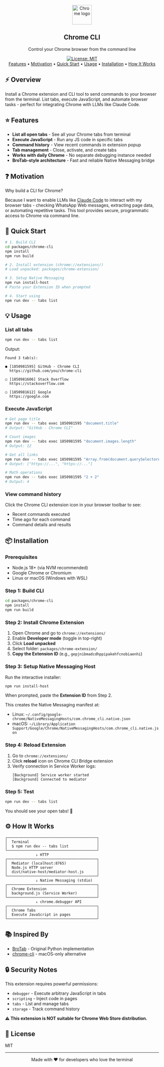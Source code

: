 <div align="center">
<a href="https://www.google.com/chrome/" target="_blank" rel="noopener noreferrer">
  <img width="64" src="https://raw.githubusercontent.com/alrra/browser-logos/main/src/chrome/chrome.svg" alt="Chrome logo">
</a>
<h2>Chrome CLI</h2>
<p>Control your Chrome browser from the command line</p>
<p>
  <a href="https://opensource.org/licenses/MIT"><img src="https://img.shields.io/badge/License-MIT-yellow.svg" alt="License: MIT"></a>
  <br>
  <a href="#star-features">Features</a> • <a href="#question-motivation">Motivation</a> • <a href="#rocket-quick-start">Quick Start</a> • <a href="#bulb-usage">Usage</a> • <a href="#package-installation">Installation</a> • <a href="#gear-how-it-works">How It Works</a>
</p>

</div>

## :zap: Overview

Install a Chrome extension and CLI tool to send commands to your browser from the terminal. List tabs, execute JavaScript, and automate browser tasks - perfect for integrating Chrome with LLMs like Claude Code.

## :star: Features

- **List all open tabs** - See all your Chrome tabs from terminal
- **Execute JavaScript** - Run any JS code in specific tabs
- **Command history** - View recent commands in extension popup
- **Tab management** - Close, activate, and create tabs
- **Works with daily Chrome** - No separate debugging instance needed
- **BroTab-style architecture** - Fast and reliable Native Messaging bridge

## :question: Motivation

Why build a CLI for Chrome?

Because I want to enable LLMs like [Claude Code](https://www.anthropic.com/claude-code) to interact with my browser tabs - checking WhatsApp Web messages, extracting page data, or automating repetitive tasks. This tool provides secure, programmatic access to Chrome via command line.

## :rocket: Quick Start

```bash
# 1. Build CLI
cd packages/chrome-cli
npm install
npm run build

# 2. Install extension (chrome://extensions/)
# Load unpacked: packages/chrome-extension/

# 3. Setup Native Messaging
npm run install-host
# Paste your Extension ID when prompted

# 4. Start using
npm run dev -- tabs list
```

## :bulb: Usage

### List all tabs

```bash
npm run dev -- tabs list
```

Output:

```
Found 3 tab(s):

● [1850981595] GitHub - Chrome CLI
  https://github.com/you/chrome-cli

○ [1850981606] Stack Overflow
  https://stackoverflow.com

○ [1850981612] Google
  https://google.com
```

### Execute JavaScript

```bash
# Get page title
npm run dev -- tabs exec 1850981595 "document.title"
# Output: "GitHub - Chrome CLI"

# Count images
npm run dev -- tabs exec 1850981595 "document.images.length"
# Output: 12

# Get all links
npm run dev -- tabs exec 1850981595 "Array.from(document.querySelectorAll('a')).map(a => a.href)"
# Output: ["https://...", "https://..."]

# Math operations
npm run dev -- tabs exec 1850981595 "2 + 2"
# Output: 4
```

### View command history

Click the Chrome CLI extension icon in your browser toolbar to see:

- Recent commands executed
- Time ago for each command
- Command details and results

## :package: Installation

### Prerequisites

- Node.js 18+ (via NVM recommended)
- Google Chrome or Chromium
- Linux or macOS (Windows with WSL)

### Step 1: Build CLI

```bash
cd packages/chrome-cli
npm install
npm run build
```

### Step 2: Install Chrome Extension

1. Open Chrome and go to `chrome://extensions/`
2. Enable **Developer mode** (toggle in top-right)
3. Click **Load unpacked**
4. Select folder: `packages/chrome-extension/`
5. **Copy the Extension ID** (e.g., `gepjnibmadcdhppipakehfcnobiaenhi`)

### Step 3: Setup Native Messaging Host

Run the interactive installer:

```bash
npm run install-host
```

When prompted, paste the **Extension ID** from Step 2.

This creates the Native Messaging manifest at:

- Linux: `~/.config/google-chrome/NativeMessagingHosts/com.chrome_cli.native.json`
- macOS: `~/Library/Application Support/Google/Chrome/NativeMessagingHosts/com.chrome_cli.native.json`

### Step 4: Reload Extension

1. Go to `chrome://extensions/`
2. Click **reload** icon on Chrome CLI Bridge extension
3. Verify connection in Service Worker logs:
   ```
   [Background] Service worker started
   [Background] Connected to mediator
   ```

### Step 5: Test

```bash
npm run dev -- tabs list
```

You should see your open tabs! 🎉

## :gear: How It Works

```
┌─────────────────────────────────────────┐
│  Terminal                               │
│  $ npm run dev -- tabs list             │
└─────────────────────────────────────────┘
              ↓ HTTP
┌─────────────────────────────────────────┐
│  Mediator (localhost:8765)              │
│  Node.js HTTP server                    │
│  dist/native-host/mediator-host.js      │
└─────────────────────────────────────────┘
              ↓ Native Messaging (stdio)
┌─────────────────────────────────────────┐
│  Chrome Extension                       │
│  background.js (Service Worker)         │
└─────────────────────────────────────────┘
              ↓ chrome.debugger API
┌─────────────────────────────────────────┐
│  Chrome Tabs                            │
│  Execute JavaScript in pages            │
└─────────────────────────────────────────┘
```

## :books: Inspired By

- [BroTab](https://github.com/balta2ar/brotab) - Original Python implementation
- [chrome-cli](https://github.com/prasmussen/chrome-cli) - macOS-only alternative

## :lock: Security Notes

This extension requires powerful permissions:

- `debugger` - Execute arbitrary JavaScript in tabs
- `scripting` - Inject code in pages
- `tabs` - List and manage tabs
- `storage` - Track command history

**⚠️ This extension is NOT suitable for Chrome Web Store distribution.**

## :memo: License

MIT

---

<div align="center">
Made with ❤️ for developers who love the terminal
</div>
